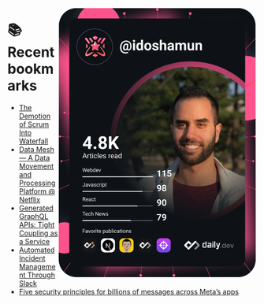 <a href="https://app.daily.dev/idoshamun"><img src="https://raw.githubusercontent.com/idoshamun/idoshamun/devcard/devcard.svg" align='right' width="400" alt="Ido Shamun's Dev Card"/></a>

# 📚 Recent bookmarks
<!-- BOOKMARKS:START -->
- [The Demotion of Scrum Into Waterfall](https://app.daily.dev/posts/P3vvWXmdB?utm_source=rss&utm_medium=bookmarks&utm_campaign=28849d86070e4c099c877ab6837c61f0)
- [Data Mesh — A Data Movement and Processing Platform @ Netflix](https://app.daily.dev/posts/J36Th5hr0?utm_source=rss&utm_medium=bookmarks&utm_campaign=28849d86070e4c099c877ab6837c61f0)
- [Generated GraphQL APIs: Tight Coupling as a Service](https://app.daily.dev/posts/vSN01YiXi?utm_source=rss&utm_medium=bookmarks&utm_campaign=28849d86070e4c099c877ab6837c61f0)
- [Automated Incident Management Through Slack](https://app.daily.dev/posts/0mcROnwXz?utm_source=rss&utm_medium=bookmarks&utm_campaign=28849d86070e4c099c877ab6837c61f0)
- [Five security principles for billions of messages across Meta’s apps](https://app.daily.dev/posts/8G2-rbzay?utm_source=rss&utm_medium=bookmarks&utm_campaign=28849d86070e4c099c877ab6837c61f0)
<!-- BOOKMARKS:END -->

